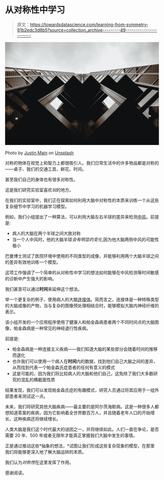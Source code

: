 # 从对称性中学习

> 原文：<https://towardsdatascience.com/learning-from-symmetry-81b2edc3d8b5?source=collection_archive---------49----------------------->

![](img/eedfdddffbd1896d6cff52bd07c3d98b.png)

Photo by [Justin Main](https://unsplash.com/@photified?utm_source=unsplash&utm_medium=referral&utm_content=creditCopyText) on [Unsplash](https://unsplash.com/search/photos/symmetry?utm_source=unsplash&utm_medium=referral&utm_content=creditCopyText)

对称的物体在视觉上和智力上都很吸引人。我们日常生活中的许多物品都是对称的——桌子、我们的交通工具、鲜花、时间。

甚至我们自己的身体也有很多对称性。

这是我们研究实验室喜欢*玩*的地方。

在我们的实验室中，我们正在探索如何利用大脑中对称性的本质来训练一个从这些复杂细节中学习的机器学习模型。

例如，我们小组提出了一种算法，可以利用大脑左右半球的差异来检测[中风](https://www.ahajournals.org/doi/abs/10.1161/str.50.suppl_1.WP77)。前提是:

*   病人的大脑在两个半球之间大致对称
*   当一个人中风时，他的大脑半球*会有明显的变化*,因为他大脑两侧中风的可能性极小

巴曼博士测试了医院环境中使用的不同类型的成像，并能够利用两个大脑半球之间的差异有效地训练一个模型。

这项工作强调了一个简单的从对称性中学习的想法如何能够在中风检测等时间敏感的诊断中产生强大的影响。

我们甚至可以通过**时间**来延伸这个想法。

举一个更复杂的例子，使用病人的大脑[连接体](/the-human-connectome-and-anns-62c0b6c041d0)。简而言之，连接体是一种特殊类型的大脑成像的产物，当与复杂的图像预处理相结合时，能够模拟大脑内神经纤维的表示。

该小组开发的一个应用程序使用了健康人和帕金森病患者两个不同时间点的大脑图像，帕金森病是一种常见的神经退行性疾病。

前提是:

*   帕金森病是一种连接主义疾病——我们知道大脑的某些部分会随着时间的推移而退化
*   也许我们可以使用一个病人在**时间**内的数据，找到他们自己大脑之间的差异，从而找到代表一个帕金森氏症患者的任何有意义的模式
*   这是可能的，因为我们将比较病人的大脑和他们自己，这免除了我们大多数研究的混乱的横截面性质

结果发现，我们可以发现帕金森氏症的有趣模式，研究人员通过将其应用于一组外部患者来测试这一点。

未来，我们将研究其他大脑疾病——最主要的是阿尔茨海默病。这是一种很多人都想知道答案的疾病，因为它影响着全世界数百万人，并且随着老年人口的开始增长，这种疾病还将继续增长。

人类大脑是我们这个时代最大的谜团之一，并将继续如此。人们一直在争论，是否需要 20 年、500 年或者无限年才能真正掌握我们大脑中发生的事情。

正是通过推动这些*抽象的想法，*试图让我们形成这些复杂现象的模型，在那里我们将能够更深入地了解大脑运转的本质。

我们认为*对称性*在这里发挥了作用。

感谢阅读。